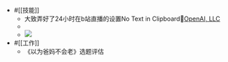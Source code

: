 - #[[技能]]
    - 大致弄好了24小时在b站直播的设置No Text in Clipboard🦩[OpenAI, LLC](https://pay.openai.com/c/pay/cs_live_a1kl3n3584U9Z06MwFuWtKrvr7gaRZFChWkrXXzsVMOsriQfEgzySsKIRV#fid1d2BpamRhQ2prcSc%2FJ0xrcWB3JykndnBndmZ3bHVxbGprUGtsdHBga2B2dkBrZGdpYGEnP3F3cGApJ2R1bE5gfCc%2FJ3VuWmlsc2BaMDRNSndWckYzbTRrfUJqTDZpUURiV29cU3d%2FMWFQNmNTSmRnfEZmTlc2dWdAT2JwRlNEaXRGfWF9RlBzaldtNF1ScldkZlNsanNQNm5JTnN1bm9tMkx0blI1NWxdVHZvajZrJyknY3dqaFZgd3Ngdyc%2FcXdwYCknaWR8anBxUXx1YCc%2FJ3Zsa2JpYFpscWBoJyknYGtkZ2lgVWlkZmBtamlhYHd2Jz9xd3BgeCUl) 
    - 
    - ![](https://firebasestorage.googleapis.com/v0/b/firescript-577a2.appspot.com/o/imgs%2Fapp%2Fxinyiheng%2F7wrHLAZDIH.png?alt=media&token=75e9fc22-c03f-4f9b-be7d-9802b76d85d5)
- #[[工作]]
    - 《以为爸妈不会老》选题评估
